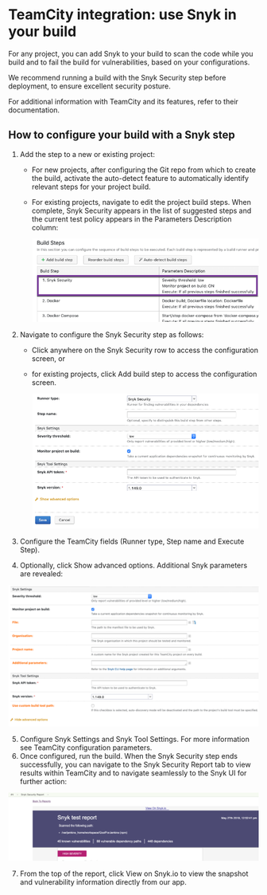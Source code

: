 # TeamCity integration: use Snyk in your build

For any project, you can add Snyk to your build to scan the code while you build and to fail the build for vulnerabilities, based on your configurations.

We recommend running a build with the Snyk Security step before deployment, to ensure excellent security posture.

For additional information with TeamCity and its features, refer to their documentation.

## How to configure your build with a Snyk step

1. Add the step to a new or existing project:
   * For new projects, after configuring the Git repo from which to create the build, activate the auto-detect feature to automatically identify relevant steps for your project build.
   * For existing projects, navigate to edit the project build steps. When complete, Snyk Security appears in the list of suggested steps and the current test policy appears in the Parameters Description column:

     ![image2.png](../../.gitbook/assets/uuid-97395df2-f141-6f77-4551-f19397ac0781-en.png)

2. Navigate to configure the Snyk Security step as follows:
   * Click anywhere on the Snyk Security row to access the configuration screen, or
   * for existing projects, click Add build step to access the configuration screen.

     ![image3.png](../../.gitbook/assets/uuid-88e38280-121e-a17b-cfd3-9fde89305b5c-en.png)

3. Configure the TeamCity fields \(Runner type, Step name and Execute Step\).
4. Optionally, click Show advanced options. Additional Snyk parameters are revealed:

![image4.png](../../.gitbook/assets/uuid-8f294e8d-ca5e-123b-2992-a98c1e62fd6f-en.png)


5. Configure Snyk Settings and Snyk Tool Settings. For more information see TeamCity configuration parameters.
6. Once configured, run the build. When the Snyk Security step ends successfully, you can navigate to the Snyk Security Report tab to view results within TeamCity and to navigate seamlessly to the Snyk UI for further action:

![image5.png](../../.gitbook/assets/uuid-e8b1fd6f-3b49-069c-c9fe-c0948931b141-en.png)


7. From the top of the report, click View on Snyk.io to view the snapshot and vulnerability information directly from our app.

